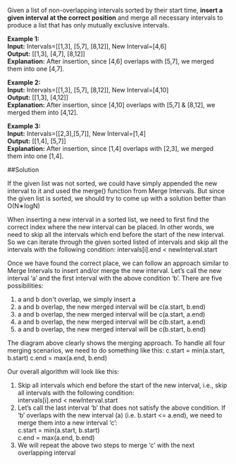 Given a list of non-overlapping intervals sorted by their start time, **insert a given interval at the correct position**
and merge all necessary intervals to produce a list that has only mutually exclusive intervals.

**Example 1:**  
**Input:** Intervals=[[1,3], [5,7], [8,12]], New Interval=[4,6]  
**Output:** [[1,3], [4,7], [8,12]]  
**Explanation:** After insertion, since [4,6] overlaps with [5,7], we merged them into one [4,7].

**Example 2:**  
**Input:** Intervals=[[1,3], [5,7], [8,12]], New Interval=[4,10]  
**Output:** [[1,3], [4,12]]  
**Explanation:** After insertion, since [4,10] overlaps with [5,7] & [8,12], we merged them into [4,12].

**Example 3:**  
**Input:** Intervals=[[2,3],[5,7]], New Interval=[1,4]  
**Output:** [[1,4], [5,7]]  
**Explanation:** After insertion, since [1,4] overlaps with [2,3], we merged them into one [1,4].

##Solution

If the given list was not sorted, we could have simply appended the new interval to it and used the merge() function
from Merge Intervals. But since the given list is sorted, we should try to come up with a solution better than O(N∗logN)

When inserting a new interval in a sorted list, we need to first find the correct index where the new interval can be
placed. In other words, we need to skip all the intervals which end before the start of the new interval. So we can
iterate through the given sorted listed of intervals and skip all the intervals with the following condition:
    intervals[i].end < newInterval.start

Once we have found the correct place, we can follow an approach similar to Merge Intervals to insert and/or merge
the new interval. Let’s call the new interval ‘a’ and the first interval with the above condition ‘b’. There are five
possibilities:
1. a and b don't overlap, we simply insert a
2. a and b overlap, the new merged interval will be c(a.start, b.end)
3. a and b overlap, the new merged interval will be c(a.start, a.end)
4. a and b overlap, the new merged interval will be c(b.start, a.end)
5. a and b overlap, the new merged interval will be c(b.start, b.end)

The diagram above clearly shows the merging approach. To handle all four merging scenarios, we need to do something like this:
    c.start = min(a.start, b.start)
    c.end = max(a.end, b.end)

Our overall algorithm will look like this:
1. Skip all intervals which end before the start of the new interval, i.e., skip all intervals with the following condition:  
   intervals[i].end < newInterval.start
2. Let’s call the last interval ‘b’ that does not satisfy the above condition. If ‘b’ overlaps with the new interval (a)
   (i.e. b.start <= a.end), we need to merge them into a new interval ‘c’:  
   c.start = min(a.start, b.start)  
   c.end = max(a.end, b.end)
3. We will repeat the above two steps to merge ‘c’ with the next overlapping interval